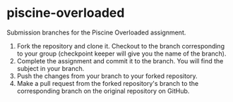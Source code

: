 # piscine-overloaded

Submission branches for the Piscine Overloaded assignment.

1. Fork the repository and clone it. Checkout to the branch corresponding to your group (checkpoint keeper will give you the name of the branch).
2. Complete the assignment and commit it to the branch. You will find the subject in your branch.
3. Push the changes from your branch to your forked repository.
4. Make a pull request from the forked repository's branch to the corresponding branch on the original repository on GitHub.
